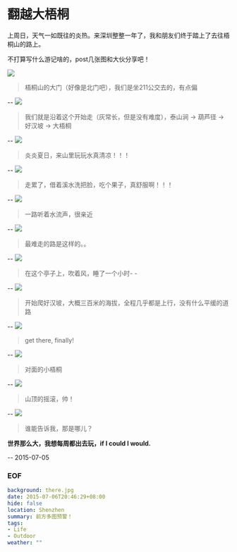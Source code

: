 翻越大梧桐
===
上周日，天气一如既往的炎热。来深圳整整一年了，我和朋友们终于踏上了去往梧桐山的路上。

不打算写什么游记啥的，post几张图和大伙分享吧！

![](entrance-door.jpg)
> 梧桐山的大门（好像是北门吧），我们是坐211公交去的，有点偏

--
![](taishan-stream.jpg)
> 我们就是沿着这个开始走（灰常长，但是没有难度），泰山涧 -> 葫芦径 -> 好汉坡 -> 大梧桐

--
![](playing-water.jpg)
> 炎炎夏日，来山里玩玩水真清凉！！！

--
![](washing-face.jpg)
> 走累了，借着溪水洗把脸，吃个果子，真舒服啊！！！

--
![](fall.jpg)
> 一路听着水流声，很亲近

--
![](road.jpg)
> 最难走的路是这样的。。

--
![](sleepy.jpg)
> 在这个亭子上，吹着风，睡了一个小时- -

--
![](hero-slope.jpg)
> 开始爬好汉坡，大概三百米的海拔，全程几乎都是上行，没有什么平缓的道路

--
![](peek.jpg)
> get there, finally!

--
![](small-wutong.jpg)
> 对面的小梧桐

--
![](music.jpg)
> 山顶的摇滚，帅！

--
![](there.jpg)
> 谁能告诉我，那是哪儿？


**世界那么大，我想每周都出去玩，if I could I would.**

--
2015-07-05


### EOF
```yaml
background: there.jpg
date: 2015-07-06T20:46:29+08:00
hide: false
location: Shenzhen
summary: 前方多图预警！
tags:
- Life
- Outdoor
weather: ""
```
